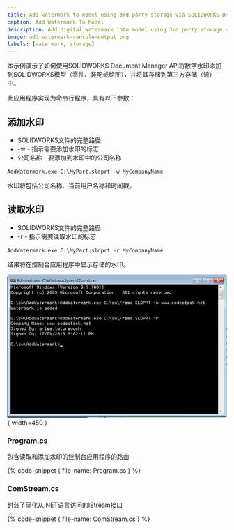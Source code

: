 ```yaml
---
title: Add watermark to model using 3rd party storage via SOLIDWORKS Document Manager API
caption: Add Watermark To Model
description: Add digital watermark into model using 3rd party storage via SOLIDWORKS Document Manager API
image: add-watermark-console-output.png
labels: [watermark, storage]
---
```

本示例演示了如何使用SOLIDWORKS Document Manager API将数字水印添加到SOLIDWORKS模型（零件、装配或绘图），并将其存储到第三方存储（流）中。

此应用程序实现为命令行程序，具有以下参数：

## 添加水印

* SOLIDWORKS文件的完整路径
* -w - 指示需要添加水印的标志
* 公司名称 - 要添加到水印中的公司名称

~~~
AddWatermark.exe C:\MyPart.sldprt -w MyCompanyName
~~~

水印将包括公司名称、当前用户名称和时间戳。

## 读取水印

* SOLIDWORKS文件的完整路径
* -r - 指示需要读取水印的标志

~~~
AddWatermark.exe C:\MyPart.sldprt -r MyCompanyName
~~~

结果将在控制台应用程序中显示存储的水印。

![控制台中的输出结果](add-watermark-console-output.png){ width=450 }

### Program.cs

包含读取和添加水印的控制台应用程序的路由

{% code-snippet { file-name: Program.cs } %}

### ComStream.cs

封装了简化从.NET语言访问的[IStream](https://docs.microsoft.com/en-us/windows/desktop/api/objidl/nn-objidl-istream)接口

{% code-snippet { file-name: ComStream.cs } %}